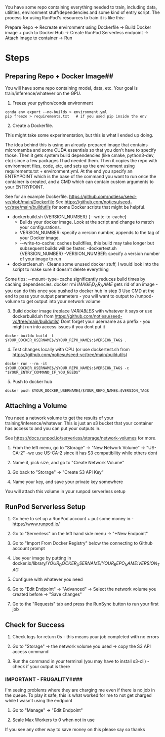 You have some repo containing everything needed to train, including data, utilities, environment stuff/dependencies and some kind of entry script. 
The process for using RunPod's resources to train it is like this:

Prepare Repo -> Recreate environment using Dockerfile -> Build Docker image + push to Docker Hub -> Create RunPod Serverless endpoint -> Attach image to container -> Run

# Steps #

## Preparing Repo + Docker Image##
You will have some repo containing model, data, etc. Your goal is train/inference/whatever on the GPU.

1. Freeze your python/conda environment
```
conda env export --no-builds > environment.yml 
pip freeze > requirements.txt   # if you used pip inside the env
```

2. Create a Dockerfile. 

This might take some experimentation, but this is what I ended up doing.

The idea behind this is using an already-prepared image that contains micromamba and some CUDA essentials so that you don't have to specify those. Then it gets system build dependencies (like cmake, python3-dev, etc) since a few packages I had needed them. Then it copies the repo with environment files, code, etc, and sets up the environment using requirements.txt + environment.yml. At the end you specify an ENTRYPOINT which is the base of the command you want to run once the container is created, and a CMD which can contain custom arguments to your ENTRYPOINT.

See for an example Dockerfile. https://github.com/notiesu/seed-vc/blob/main/Dockerfile
See https://github.com/notiesu/seed-vc/tree/main/buildutils for some Docker scripts that might be helpful.
  - dockerbuild.sh {VERSION_NUMBER} {--write-to-cache}
    - Builds your docker image. Look at the script and change to match your configurations.
    - VERSION_NUMBER: specify a version number, appends to the tag of your Docker image.
    - --write-to-cache: caches buildfiles, this build may take longer but subsequent builds will be faster.
  -dockertest.sh {VERSION_NUMBER}
    -VERSION_NUMBER: specify a version number of your image to run
  - dockerclean.sh
    -Cleans some unused docker stuff, I would look into the script to make sure it doesn't delete everything

Some tips:
--mount=type=cache significantly reduces build times by caching dependencies.
docker rmi $IMAGE_ID_OR_NAME$ gets rid of an image - you can do this once you pushed to docker hub in step 3
Use CMD at the end to pass your output parameters - you will want to output to /runpod-volume to get output into your network volume

3. Build docker image (replace $VARIABLES$ with whatever it says or use dockerbuild.sh from https://github.com/notiesu/seed-vc/tree/main/buildutils)
Dont forget your username as a prefix - you might run into access issues if you dont put it
```
docker buildx build -t $YOUR_DOCKER_USERNAME$/$YOUR_REPO_NAME$:$VERSION_TAG$ .
```


4. Test changes locally with CPU (or use dockertest.sh from https://github.com/notiesu/seed-vc/tree/main/buildutils)
```
docker run --rm -it $YOUR_DOCKER_USERNAME$/$YOUR_REPO_NAME$:$VERSION_TAG$ -c "$YOUR_ENTRY_COMMAND_IF_YOU_NEED$"
```

5. Push to docker hub
```
docker push $YOUR_DOCKER_USERNAME$/$YOUR_REPO_NAME$:$VERSION_TAG$
```
## Attaching a Volume ##

You need a network volume to get the results of your training/inference/whatever. This is just an s3 bucket that your container has access to and you can put your outputs in.

See https://docs.runpod.io/serverless/storage/network-volumes for more.

1. From the left menu, go to "Storage" -> "New Network Volume" -> "US-CA-2" 
  -we use US-CA-2 since it has S3 compatibility while others dont 

2. Name it, pick size, and go to "Create Network Volume"

3. Go back to "Storage" -> "Create S3 API Key"

4. Name your key, and save your private key somewhere

You will attach this volume in your runpod serverless setup


## RunPod Serverless Setup ##

1. Go here to set up a RunPod account + put some money in - https://www.runpod.io/

2. Go to "Serverless" on the left hand side menu -> "+New Endpoint"

3. Go to "Import From Docker Registry" below the connecting to Github account prompt

4. Use your image by putting in docker.io/library/$YOUR_DOCKER_USERNAME$/$YOUR_REPO_NAME$:$VERSION_TAG$

5. Configure with whatever you need

6. Go to "Edit Endpoint" -> "Advanced" -> Select the network volume you created before -> "Save changes"

7. Go to the "Requests" tab and press the RunSync button to run your first job

## Check for Success ##
1. Check logs for return 0s - this means your job completed with no errors

2. Go to "Storage" -> the network volume you used -> copy the S3 API access command

3. Run the command in your terminal (you may have to install s3-cli) - check if your output is there

### IMPORTANT - FRUGALITY!!###
I'm seeing problems where they are charging me even if there is no job in the queue. To play it safe, this is what worked for me to not get charged while I wasn't using the endpoint

1. Go to "Manage" -> "Edit Endpoint"

2. Scale Max Workers to 0 when not in use

If you see any other way to save money on this please say so thanks

